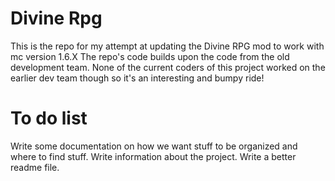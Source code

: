 Divine Rpg
==========

This is the repo for my attempt at updating the Divine RPG mod to work with mc version 1.6.X
The repo's code builds upon the code from the old development team.
None of the current coders of this project worked on the earlier dev team though so it's an interesting and bumpy ride!


To do list
===

Write some documentation on how we want stuff to be organized and where to find stuff.
Write information about the project.
Write a better readme file.



